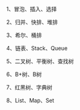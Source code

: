 1、冒泡、插入、选择

2、归并、快排、堆排

3、希尔、桶排

4、链表、Stack、Queue

5、二叉树、平衡树、查找树

6、B+树、B树

7、红黑树、字典树

8、List、Map、Set